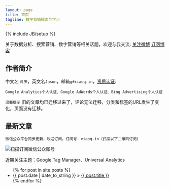 ```yaml
---
layout: page
title: 首页
tagline: 数字营销探索与学习
---
```

{% include JB/setup %}

关于数据分析、搜索营销、数字营销等相关话题，欢迎与我交流: [关注微博](http://weibo.com/1282922154) [订阅博客](/rss.xml)

## 作者简介

中文名 `肖庆`，英文名`Jason`，邮箱`g#xiaoq.in`，[资质认证](https://googlerecords.starttest.com?code=I007EFF6F0164F4670275F8740664F267E4C14E40):
    
    Google Analytics个人认证、Google AdWords个人认证、Bing Advertising个人认证

`温馨提示` 旧的文章均已迁移过来了，评论无法迁移，分类和标签的URL发生了变化，页面没有迁移。
    
## 最新文章

    微信公众平台同步更新，欢迎订阅，订阅号：xiaoq-in（扫描以下二维码订阅）
    
![扫描订阅微信公众账号](http://blog.xiaoq.in/cdn/images/weixin.jpg)

近期关注主题：Google Tag Manager、Universal Analytics

<ul class="posts">
  {% for post in site.posts %}
    <li><span>{{ post.date | date_to_string }}</span> &raquo; <a href="{{ BASE_PATH }}{{ post.url }}">{{ post.title }}</a></li>
  {% endfor %}
</ul>
